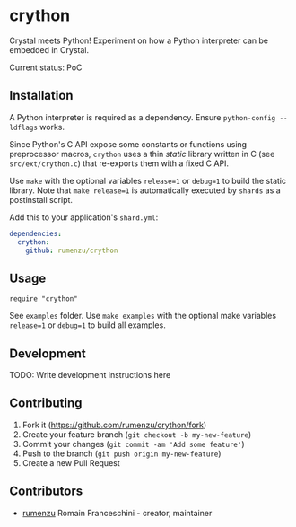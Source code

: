# crython

Crystal meets Python!
Experiment on how a Python interpreter can be embedded in Crystal.

Current status: PoC

## Installation

A Python interpreter is required as a dependency.
Ensure `python-config --ldflags` works.

Since Python's C API expose some constants or functions using preprocessor macros, `crython` uses a thin *static* library written in C (see `src/ext/crython.c`) that re-exports them with a fixed C API.

Use `make` with the optional variables `release=1` or `debug=1` to build the static library. Note that `make release=1` is automatically executed by `shards` as a postinstall script.

Add this to your application's `shard.yml`:

```yaml
dependencies:
  crython:
    github: rumenzu/crython
```

## Usage

```crystal
require "crython"
```

See `examples` folder.
Use `make examples` with the optional make variables `release=1` or `debug=1` to build all examples.

## Development

TODO: Write development instructions here

## Contributing

1. Fork it (<https://github.com/rumenzu/crython/fork>)
2. Create your feature branch (`git checkout -b my-new-feature`)
3. Commit your changes (`git commit -am 'Add some feature'`)
4. Push to the branch (`git push origin my-new-feature`)
5. Create a new Pull Request

## Contributors

- [rumenzu](https://github.com/rumenzu) Romain Franceschini - creator, maintainer
